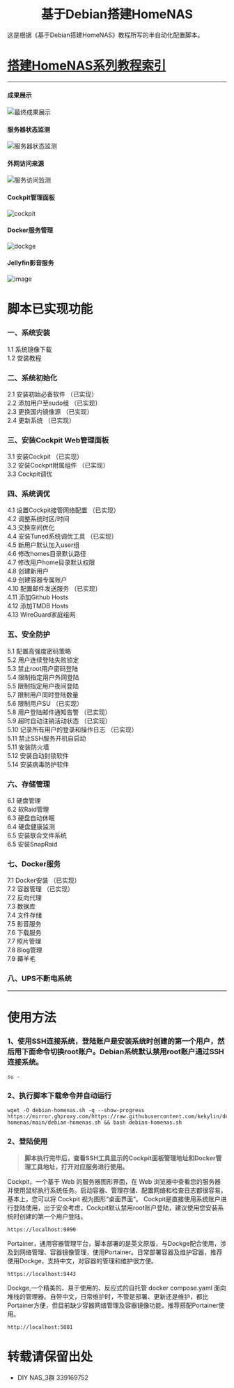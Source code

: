<h1 align="center">基于Debian搭建HomeNAS<br />
</h1>
  
这是根据《基于Debian搭建HomeNAS》教程所写的半自动化配置脚本。
# [搭建HomeNAS系列教程索引](https://docs.qq.com/doc/p/fa51c8a8545b12a5432df0efa9818d2939860ed0)
---
#### 成果展示
![最终成果展示](https://github.com/kekylin/Debian-HomeNAS/assets/65521882/680df62e-7f6a-4b10-89a5-56cb363eecc8)
#### 服务器状态监测
![服务器状态监测](https://github.com/kekylin/Debian-HomeNAS/assets/65521882/dbbcf50a-fb51-4672-9e46-16e03fb0a1d2)
#### 外网访问来源
![服务访问监测](https://github.com/kekylin/Debian-HomeNAS/assets/65521882/9491d322-4859-4e8c-8e59-14964e82f388)
#### Cockpit管理面板
![cockpit](https://github.com/kekylin/Debian-HomeNAS/assets/65521882/7716ac69-ae19-426e-9cf6-b04e141747c4)
#### Docker服务管理
![dockge](https://github.com/kekylin/Debian-HomeNAS/assets/65521882/6ac949d3-f39c-4e37-b8bf-2f42557f909d)
#### Jellyfin影音服务
![image](https://github.com/kekylin/Debian-HomeNAS/assets/65521882/c888cde7-30d5-4dc9-9fc1-5f898c8bca32)

# 脚本已实现功能
### 一、系统安装  
1.1 系统镜像下载  
1.2 安装教程  
### 二、系统初始化  
2.1 安装初始必备软件 （已实现）  
2.2 添加用户至sudo组 （已实现）  
2.3 更换国内镜像源 （已实现）  
2.4 更新系统 （已实现）  
### 三、安装Cockpit Web管理面板  
3.1 安装Cockpit （已实现）  
3.2 安装Cockpit附属组件 （已实现）  
3.3 Cockpit调优  
### 四、系统调优  
4.1 设置Cockpit接管网络配置 （已实现）  
4.2 调整系统时区/时间  
4.3 交换空间优化  
4.4 安装Tuned系统调优工具 （已实现）  
4.5 新用户默认加入user组  
4.6 修改homes目录默认路径  
4.7 修改用户home目录默认权限  
4.8 创建新用户  
4.9 创建容器专属账户  
4.10 配置邮件发送服务 （已实现）  
4.11 添加Github Hosts  
4.12 添加TMDB Hosts  
4.13 WireGuard家庭组网  
### 五、安全防护  
5.1 配置高强度密码策略  
5.2 用户连续登陆失败锁定  
5.3 禁止root用户密码登陆  
5.4 限制指定用户外网登陆  
5.5 限制指定用户夜间登陆  
5.7 限制用户同时登陆数量  
5.6 限制用户SU （已实现）  
5.8 用户登陆邮件通知告警 （已实现）  
5.9 超时自动注销活动状态 （已实现）  
5.10 记录所有用户的登录和操作日志 （已实现）  
5.11 禁止SSH服务开机自启动  
5.11 安装防火墙  
5.12 安装自动封锁软件  
5.14 安装病毒防护软件  
### 六、存储管理  
6.1 硬盘管理  
6.2 软Raid管理  
6.3 硬盘自动休眠  
6.4 硬盘健康监测  
6.5 安装联合文件系统  
6.5 安装SnapRaid  
### 七、Docker服务  
7.1 Docker安装 （已实现）  
7.2 容器管理 （已实现）  
7.2 反向代理  
7.3 数据库  
7.4 文件存储  
7.5 影音服务  
7.6 下载服务  
7.7 照片管理  
7.8 Blog管理  
7.9 薅羊毛  
### 八、UPS不断电系统  
---

# 使用方法
### 1、使用SSH连接系统，登陆账户是安装系统时创建的第一个用户，然后用下面命令切换root账户。Debian系统默认禁用root账户通过SSH连接系统。
  ```shell
su -
  ```
### 2、执行脚本下载命令并自动运行
  ```shell
wget -O debian-homenas.sh -q --show-progress https://mirror.ghproxy.com/https://raw.githubusercontent.com/kekylin/debian-homenas/main/debian-homenas.sh && bash debian-homenas.sh
  ```
### 2、登陆使用
> **脚本执行完毕后，查看SSH工具显示的Cockpit面板管理地址和Docker管理工具地址，打开对应服务进行使用。**

Cockpit，一个基于 Web 的服务器图形界面，在 Web 浏览器中查看您的服务器并使用鼠标执行系统任务。启动容器、管理存储、配置网络和检查日志都很容易。基本上，您可以将 Cockpit 视为图形“桌面界面”。
Cockpit是直接使用系统账户进行登陆使用，出于安全考虑，Cockpit默认禁用root账户登陆，建议使用您安装系统时创建的第一个用户登陆。
  ```shell
https://localhost:9090
  ```
Portainer，通用容器管理平台，脚本部署的是英文原版，与Dockge配合使用，涉及到网络管理、容器镜像管理，使用Portainer。日常部署容器及维护容器，推荐使用Dockge，支持中文，对容器的管理和维护很方便。
  ```shell
https://localhost:9443
  ```
Dockge,一个精美的、易于使用的、反应式的自托管 docker compose.yaml 面向堆栈的管理器。自带中文，日常维护时，不管是部署、更新还是维护，都比Portainer方便，但目前缺少容器网络管理及容器镜像功能，推荐搭配Portainer使用。
  ```shell
http://localhost:5001
  ```

# 转载请保留出处
- DIY NAS_3群 339169752
